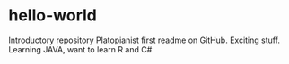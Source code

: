 # hello-world
Introductory repository
Platopianist first readme on GitHub. Exciting stuff. Learning JAVA, want to learn R and C#
